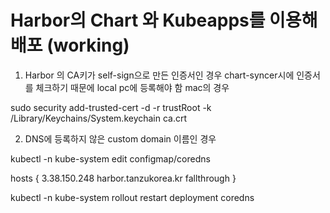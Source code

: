 # Harbor의 Chart 와 Kubeapps를 이용해 배포 (working)
1. Harbor 의 CA키가 self-sign으로 만든 인증서인 경우 chart-syncer시에 인증서를 체크하기 때문에 local pc에 등록해야 함
mac의 경우 

sudo security add-trusted-cert -d -r trustRoot -k /Library/Keychains/System.keychain ca.crt

2. DNS에 등록하지 않은 custom domain 이름인 경우

kubectl -n kube-system edit configmap/coredns

hosts { 
              3.38.150.248 harbor.tanzukorea.kr
              fallthrough
}

kubectl -n kube-system rollout restart deployment coredns